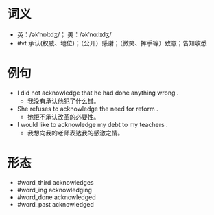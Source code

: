 # 词义
- 英：/əkˈnɒlɪdʒ/； 美：/əkˈnɑːlɪdʒ/
- #vt 承认(权威、地位)；（公开）感谢；（微笑、挥手等）致意；告知收悉
# 例句
- I did not acknowledge that he had done anything wrong .
	- 我没有承认他犯了什么错。
- She refuses to acknowledge the need for reform .
	- 她拒不承认改革的必要性。
- I would like to acknowledge my debt to my teachers .
	- 我想向我的老师表达我的感激之情。
# 形态
- #word_third acknowledges
- #word_ing acknowledging
- #word_done acknowledged
- #word_past acknowledged
